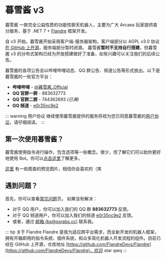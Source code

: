 # 暮雪酱 v3

暮雪酱 一款完全公益性质的功能性聊天机器人，主要为广大 Arcaea 玩家提供查分服务，基于 .NET 7 + [Flandre](https://github.com/FlandreDevs/Flandre) 框架开发。

自 v3 开始，暮雪酱开始采用客户端-服务器架构，客户端部分以 AGPL v3.0 协议[在 GitHub 上开源](https://github.com/b1acksoil/YukiChan)，服务端部分暂时闭源。
暮雪酱**暂时不支持自行搭建**，但暮雪酱 v3 的分布式架构已经为开放搭建做好了准备，如有兴趣可以关注我们的后续公告。

暮雪酱的各项公告会以哔哩哔哩动态、QQ 群公告、频道公告等形式放出。以下是暮雪酱的一些官方平台：
- **哔哩哔哩** - [@暮雪酱_Official](https://space.bilibili.com/13662066)
- **QQ 官群一群** - 883632773
- **QQ 官群二群** - 744362693 _(已满)_
- **QQ 频道** - [e0r35nc9e2](https://qun.qq.com/qqweb/qunpro/share?_wv=3&_wwv=128&appChannel=share&inviteCode=11UIUD&businessType=9&from=246610&biz=ka)


::: warning 用户协议
继续使用暮雪酱提供的服务将视为您已同意暮雪酱的[用户协议](policy.md)，请仔细阅读。
:::

## 第一次使用暮雪酱？
暮雪酱使用指令进行操作，包含选项等一些概念。很少，但了解它们可以助你更好地使用 Bot。你可以[点击这里](./intro.md)了解更多。

[这里](./gallery.md) 有一些图查的预览图片，相信你会喜欢的（笑

## 遇到问题？
首先，你可以查看[常见问题](faq.md)页。
如果没有解决：
- 对于 QQ 用户，你可以加入我们的 QQ 群 **883632773** 反馈。  
- 对于 QQ 频道用户，你可以加入我们的频道 [e0r35nc9e2](https://qun.qq.com/qqweb/qunpro/share?_wv=3&_wwv=128&appChannel=share&inviteCode=11UIUD&businessType=9&from=246610&biz=ka) 反馈。  
- 或者，通过 [邮箱 (bs@sorabs.cc)](mailto:bs@sorabs.cc) 联系我。

::: tip 关于 Flandre
Flandre 是我为适应跨平台需求，而全新开发的机器人框架，拥有开箱即用的指令系统、插件系统，和众多简化机器人开发流程的组件。目前已经在 GitHub 上开源，仓库地址 [https://github.com/FlandreDevs/Flandre](https://github.com/FlandreDevs/Flandre)，欢迎 star qwq
:::
